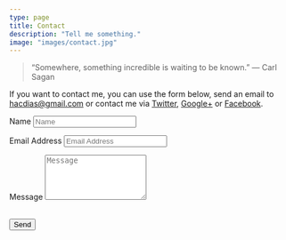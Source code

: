 ```yaml
---
type: page
title: Contact
description: "Tell me something."
image: "images/contact.jpg"
---
```


<blockquote>“Somewhere, something incredible is waiting to be known.”  ― Carl Sagan</blockquote>


If you want to contact me, you can use the form below, send an email to [hacdias@gmail.com](mailto:hacdias@gmail.com) or contact me via [Twitter](http://twitter.com/hacdias), [Google+](https://plus.google.com/+HenriqueDias) or [Facebook](https://www.facebook.com/hacdias).

<form name="sentMessage" id="contactForm" method="POST" action="//formspree.io/hacdias@gmail.com">
    <div class="row control-group">
        <div class="form-group col-xs-12 floating-label-form-group controls">
            <label>Name</label>
            <input type="text" class="form-control" placeholder="Name" id="name" name="name" required data-validation-required-message="Please enter your name.">
            <p class="help-block text-danger"></p>
        </div>
    </div>
    <div class="row control-group">
        <div class="form-group col-xs-12 floating-label-form-group controls">
            <label>Email Address</label>
            <input type="email" name="_replyto" class="form-control" placeholder="Email Address" id="email" required data-validation-required-message="Please enter your email address.">
            <p class="help-block text-danger"></p>
        </div>
    </div>
    <div class="row control-group">
        <div class="form-group col-xs-12 floating-label-form-group controls">
            <label>Message</label>
            <textarea rows="5" class="form-control" placeholder="Message" id="message" required data-validation-required-message="Please enter a message."></textarea>
            <p class="help-block text-danger"></p>
        </div>
    </div>
    <br>
    <div id="success"></div>
    <div class="row">
        <div class="form-group col-xs-12">
            <button type="submit" value="Send" class="btn btn-default">Send</button>
        </div>
    </div>
</form>
